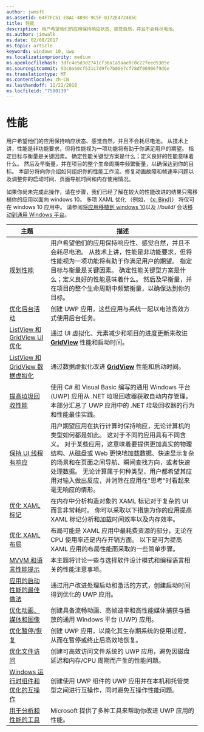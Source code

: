 ```yaml
---
author: jwmsft
ms.assetid: 64F7FC51-E8AC-4098-9C5F-0172E4724B5C
title: 性能
description: 用户希望他们的应用保持响应状态、感觉自然，并且不会耗尽电池。
ms.author: jimwalk
ms.date: 02/08/2017
ms.topic: article
keywords: windows 10, uwp
ms.localizationpriority: medium
ms.openlocfilehash: 3dfc4e5d3d2741cf36a1a9aae8c0c22feed5305e
ms.sourcegitcommit: 93c0a60cf531c7d9fe7b00e7cf78df86906f9d6e
ms.translationtype: MT
ms.contentlocale: zh-CN
ms.lasthandoff: 11/22/2018
ms.locfileid: "7580139"
---
```

# <a name="performance"></a>性能


用户希望他们的应用保持响应状态、感觉自然，并且不会耗尽电池。 从技术上讲，性能是非功能要求，但将性能视为一项功能将有助于你满足用户的期望。 指定目标与衡量是关键因素。 确定性能关键型方案是什么；定义良好的性能意味着什么。 然后及早衡量，并在项目的整个生命周期中频繁衡量，以确保达到你的目标。 本部分将向你介绍如何组织你的性能工作流、修复动画故障和帧速率问题以及调整你的启动时间、页面导航时间和内存使用情况。

如果你尚未完成此操作，请在步骤，我们已经了解在较大的性能改进的结果只需移植你的应用以面向 windows 10。 多项 XAML 优化 （例如， [{x: Bind}](https://msdn.microsoft.com/library/windows/apps/Mt204783)） 将仅可在 windows 10 应用中。 请参阅[将应用移植到 windows 10](https://msdn.microsoft.com/library/windows/apps/Mt238321)以及 //build/ 会话[移动到通用 Windows 平台](http://channel9.msdn.com/Events/Build/2015/3-741)。

| 主题 | 描述 |
|-------|-------------|
| [规划性能](planning-and-measuring-performance.md) | 用户希望他们的应用保持响应性、感觉自然，并且不会耗尽电池。 从技术上讲，性能是非功能要求，但将性能视为一项功能将有助于你满足用户的期望。 指定目标与衡量是关键因素。 确定性能关键型方案是什么；定义良好的性能意味着什么。 然后及早衡量，并在项目的整个生命周期中频繁衡量，以确保达到你的目标。 |
| [优化后台活动](optimize-background-activity.md) | 创建 UWP 应用，这些应用与系统一起以电池高效方式使用后台任务。 |
| [ListView 和 GridView UI 优化](optimize-gridview-and-listview.md) | 通过 UI 虚拟化、元素减少和项目的进度更新来改进 [<strong>GridView</strong>](https://msdn.microsoft.com/library/windows/apps/BR242705) 性能和启动时间。 |
| [ListView 和 GridView 数据虚拟化](listview-and-gridview-data-optimization.md) | 通过数据虚拟化改进 [<strong>GridView</strong>](https://msdn.microsoft.com/library/windows/apps/BR242705) 性能和启动时间。 |
| [提高垃圾回收性能](improve-garbage-collection-performance.md) | 使用 C# 和 Visual Basic 编写的通用 Windows 平台 (UWP) 应用从 .NET 垃圾回收器获取自动内存管理。 本部分汇总了 UWP 应用中的 .NET 垃圾回收器的行为和性能最佳实践。 |
| [保持 UI 线程有响应](keep-the-ui-thread-responsive.md) | 用户期望应用在执行计算时保持响应，无论计算机的类型如何都是如此。 这对于不同的应用具有不同含义。 对于某些应用，这意味着要提供更加真实的物理结构、从磁盘或 Web 更快地加载数据、快速显示复杂的场景和在页面之间导航、瞬间查找方向，或者快速处理数据。 无论计算属于何种类型，用户都希望其应用对输入做出反应，并消除在应用在&quot;思考&quot;时看起来毫无响应的情形。 |
| [优化 XAML 标记](optimize-xaml-loading.md) | 在内存中分析构造对象的 XAML 标记对于复杂的 UI 而言非常耗时。 你可以采取以下措施为你的应用提高 XAML 标记分析和加载时间效率以及内存效率。 | 
| [优化 XAML 布局](optimize-your-xaml-layout.md) | 布局可能是 XAML 应用中最耗费资源的部分，无论在 CPU 使用率还是内存开销方面。 以下是可为提高 XAML 应用的布局性能而采取的一些简单步骤。 | 
| [MVVM 和语言性能提示](mvvm-performance-tips.md) | 本主题将讨论一些与选择软件设计模式和编程语言相关的性能注意事项。 |
| [应用的启动性能的最佳做法](best-practices-for-your-app-s-startup-performance.md) | 通过用户改进处理启动和激活的方式，创建启动时间得到优化的 UWP 应用。 |
| [优化动画、媒体和图像](optimize-animations-and-media.md) | 创建具备流畅动画、高帧速率和高性能媒体捕获与播放的通用 Windows 平台 (UWP) 应用。 |
| [优化暂停/恢复](optimize-suspend-resume.md) | 创建 UWP 应用，以简化其生存期系统的使用过程，从而在暂停或终止后高效地恢复。 |
| [优化文件访问](optimize-file-access.md) | 创建可高效访问文件系统的 UWP 应用，避免因磁盘延迟和内存/CPU 周期而产生的性能问题。 |
| [Windows 运行时组件和优化的互操作](windows-runtime-components-and-optimizing-interop.md) | 创建使用 UWP 组件的 UWP 应用并在本机和托管类型之间进行互操作，同时避免互操作性能问题。 |
| [用于分析和性能的工具](tools-for-profiling-and-performance.md) | Microsoft 提供了多种工具来帮助你改进 UWP 应用的性能。|

